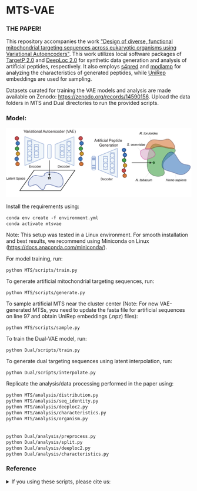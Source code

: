 # MTS-VAE
### THE PAPER!
This repository accompanies the work ["Design of diverse, functional mitochondrial targeting sequences across eukaryotic organisms using Variational Autoencoders"](https://www.biorxiv.org/content/10.1101/2024.08.28.610205v1). This work utilizes local software packages of [TargetP 2.0](https://services.healthtech.dtu.dk/services/TargetP-2.0/) and [DeepLoc 2.0](https://services.healthtech.dtu.dk/services/DeepLoc-2.0/) for synthetic data generation and analysis of artificial peptides, respectively. It also employs [s4pred](https://github.com/psipred/s4pred) and [modlamp](https://modlamp.org) for analyzing the characteristics of generated peptides, while [UniRep](https://github.com/churchlab/UniRep) embeddings are used for sampling. 

Datasets curated for training the VAE models and analysis are made available on Zenodo: https://zenodo.org/records/14590156. Upload the data folders in MTS and Dual directories to run the provided scripts.

### Model:
![Model](Model.png)

Install the requirements using: 
```
conda env create -f environment.yml
conda activate mtsvae
```

Note: This setup was tested in a Linux environment. For smooth installation and best results, we recommend using Miniconda on Linux (https://docs.anaconda.com/miniconda/).

For model training, run:
```
python MTS/scripts/train.py
```

To generate artificial mitochondrial targeting sequences, run:
```
python MTS/scripts/generate.py
```

To sample artificial MTS near the cluster center (Note: For new VAE-generated MTSs, you need to update the fasta file for artificial sequences on line 97 and obtain UniRep embeddings (.npz) files):
```
python MTS/scripts/sample.py
```

To train the Dual-VAE model, run:
```
python Dual/scripts/train.py
```

To generate dual targeting sequences using latent interpolation, run:
```
python Dual/scripts/interpolate.py
```

Replicate the analysis/data processing performed in the paper using:
```
python MTS/analysis/distribution.py
python MTS/analysis/seq_identity.py
python MTS/analysis/deeploc2.py
python MTS/analysis/characteristics.py
python MTS/analysis/organism.py


python Dual/analysis/preprocess.py
python Dual/analysis/split.py
python Dual/analysis/deeploc2.py
python Dual/analysis/characteristics.py
```

### Reference
<details>
<summary>If you using these scripts, please cite us:</summary>

```bibtex
Boob, Aashutosh Girish, et al. "Design of diverse, functional mitochondrial targeting sequences across eukaryotic organisms using variational autoencoder." bioRxiv (2024): 2024-08.
```
</details>